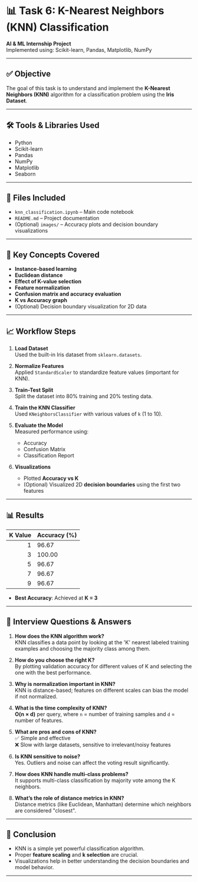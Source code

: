 # 📊 Task 6: K-Nearest Neighbors (KNN) Classification

**AI & ML Internship Project**  
Implemented using: Scikit-learn, Pandas, Matplotlib, NumPy

---

## ✅ Objective

The goal of this task is to understand and implement the **K-Nearest Neighbors (KNN)** algorithm for a classification problem using the **Iris Dataset**.

---

## 🛠️ Tools & Libraries Used

- Python
- Scikit-learn
- Pandas
- NumPy
- Matplotlib
- Seaborn

---

## 📁 Files Included

- `knn_classification.ipynb` – Main code notebook
- `README.md` – Project documentation
- (Optional) `images/` – Accuracy plots and decision boundary visualizations

---

## 📌 Key Concepts Covered

- **Instance-based learning**
- **Euclidean distance**
- **Effect of K-value selection**
- **Feature normalization**
- **Confusion matrix and accuracy evaluation**
- **K vs Accuracy graph**
- (Optional) Decision boundary visualization for 2D data

---

## 📈 Workflow Steps

1. **Load Dataset**  
   Used the built-in Iris dataset from `sklearn.datasets`.

2. **Normalize Features**  
   Applied `StandardScaler` to standardize feature values (important for KNN).

3. **Train-Test Split**  
   Split the dataset into 80% training and 20% testing data.

4. **Train the KNN Classifier**  
   Used `KNeighborsClassifier` with various values of `k` (1 to 10).

5. **Evaluate the Model**  
   Measured performance using:
   - Accuracy
   - Confusion Matrix
   - Classification Report

6. **Visualizations**  
   - Plotted **Accuracy vs K**
   - (Optional) Visualized 2D **decision boundaries** using the first two features

---

## 📊 Results

| K Value | Accuracy (%) |
|--------:|--------------|
| 1       | 96.67        |
| 3       | 100.00       |
| 5       | 96.67        |
| 7       | 96.67        |
| 9       | 96.67        |

- **Best Accuracy**: Achieved at **K = 3**

---

## 🧠 Interview Questions & Answers

1. **How does the KNN algorithm work?**  
   KNN classifies a data point by looking at the 'K' nearest labeled training examples and choosing the majority class among them.

2. **How do you choose the right K?**  
   By plotting validation accuracy for different values of K and selecting the one with the best performance.

3. **Why is normalization important in KNN?**  
   KNN is distance-based; features on different scales can bias the model if not normalized.

4. **What is the time complexity of KNN?**  
   **O(n × d)** per query, where `n` = number of training samples and `d` = number of features.

5. **What are pros and cons of KNN?**  
   ✅ Simple and effective  
   ❌ Slow with large datasets, sensitive to irrelevant/noisy features

6. **Is KNN sensitive to noise?**  
   Yes. Outliers and noise can affect the voting result significantly.

7. **How does KNN handle multi-class problems?**  
   It supports multi-class classification by majority vote among the K neighbors.

8. **What’s the role of distance metrics in KNN?**  
   Distance metrics (like Euclidean, Manhattan) determine which neighbors are considered "closest".

---

## 📌 Conclusion

- KNN is a simple yet powerful classification algorithm.
- Proper **feature scaling** and **k selection** are crucial.
- Visualizations help in better understanding the decision boundaries and model behavior.

---
